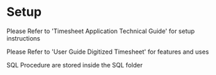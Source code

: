 # Setup

Please Refer to 'Timesheet Application Technical Guide' for setup instructions

Please Refer to 'User Guide  Digitized Timesheet' for features and uses

SQL Procedure are stored inside the SQL folder

